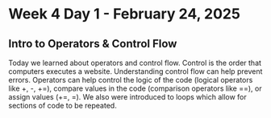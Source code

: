 # Week 4 Day 1 - February 24, 2025
## Intro to Operators & Control Flow

Today we learned about operators and control flow. Control is the order that computers executes a website. Understanding control flow can help prevent errors. Operators can help control the logic of the code (logical operators like +, -, +=), compare values in the code (comparison operators like ==), or assign values (+=, =). We also were introduced to loops which allow for sections of code to be repeated.